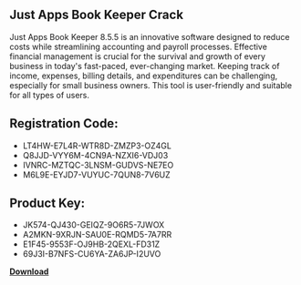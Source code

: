## Just Apps Book Keeper Crack

Just Apps Book Keeper 8.5.5 is an innovative software designed to reduce costs while streamlining accounting and payroll processes. Effective financial management is crucial for the survival and growth of every business in today's fast-paced, ever-changing market. Keeping track of income, expenses, billing details, and expenditures can be challenging, especially for small business owners. This tool is user-friendly and suitable for all types of users.

## Registration Code:

- LT4HW-E7L4R-WTR8D-ZMZP3-OZ4GL
- Q8JJD-VYY6M-4CN9A-NZXI6-VDJ03
- IVNRC-MZTQC-3LNSM-GUDVS-NE7EO
- M6L9E-EYJD7-VUYUC-7QUN8-7V6UZ

##  Product Key:

- JK574-QJ430-GEIQZ-9O6R5-7JWOX
- A2MKN-9XRJN-SAU0E-RQMD5-7A7RR
- E1F45-9553F-OJ9HB-2QEXL-FD31Z
- 69J3I-B7NFS-CU6YA-ZA6JP-I2UVO

[**Download**](https://drive.usercontent.google.com/download?id=1w3ez7p7KCfALci31t5TzGdOOxoF1Am3C)


 


 


 


 


 


 


 


 


 


 


 


 


 


 


 


 


 


 


 


 


 


 


 


 


 


 


 


 


 


 


 


 


 


 


 


 


 


 


 


 


 


 


 


 


 


 


 


 


 


 

